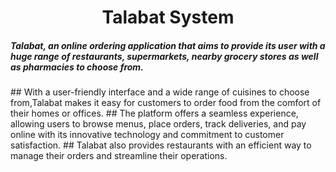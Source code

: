 <h1 align = "center"> Talabat System</h1>
<h5>Talabat, an online ordering application that aims to provide its user with a huge range of restaurants, supermarkets, nearby grocery stores as well as pharmacies to choose from.</h5>
## With a user-friendly interface and a wide range of cuisines to choose from,Talabat makes it easy for customers to order food from the comfort of their homes or offices.
## The platform offers a seamless experience, allowing users to browse menus, place orders, track deliveries, and pay online with its innovative technology and 
commitment to customer satisfaction.
## Talabat also provides restaurants with an efficient way to manage their orders and streamline their operations. 
